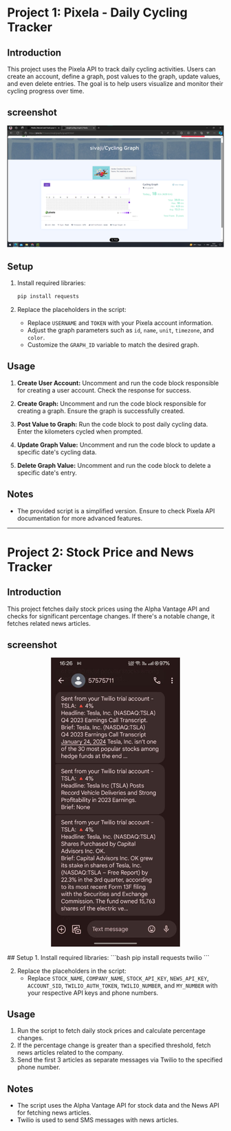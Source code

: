 # Project 1: Pixela - Daily Cycling Tracker

## Introduction
This project uses the Pixela API to track daily cycling activities. Users can create an account, define a graph, post values to the graph, update values, and even delete entries. The goal is to help users visualize and monitor their cycling progress over time.

## screenshot
<img src="./Habbit-Tracking-App/pixel.png" >

## Setup
1. Install required libraries:
    ```bash
    pip install requests
    ```

2. Replace the placeholders in the script:
    - Replace `USERNAME` and `TOKEN` with your Pixela account information.
    - Adjust the graph parameters such as `id`, `name`, `unit`, `timezone`, and `color`.
    - Customize the `GRAPH_ID` variable to match the desired graph.

## Usage
1. **Create User Account:**
    Uncomment and run the code block responsible for creating a user account. Check the response for success.

2. **Create Graph:**
    Uncomment and run the code block responsible for creating a graph. Ensure the graph is successfully created.

3. **Post Value to Graph:**
    Run the code block to post daily cycling data. Enter the kilometers cycled when prompted.

4. **Update Graph Value:**
    Uncomment and run the code block to update a specific date's cycling data.

5. **Delete Graph Value:**
    Uncomment and run the code block to delete a specific date's entry.

## Notes
- The provided script is a simplified version. Ensure to check Pixela API documentation for more advanced features.

---

# Project 2: Stock Price and News Tracker

## Introduction
This project fetches daily stock prices using the Alpha Vantage API and checks for significant percentage changes. If there's a notable change, it fetches related news articles.

## screenshot

<p align="center">
  <img src="./Stock-trading-alerts-twilio/pixel2.jpg" width="300">
</p>
## Setup
1. Install required libraries:
    ```bash
    pip install requests twilio
    ```

2. Replace the placeholders in the script:
    - Replace `STOCK_NAME`, `COMPANY_NAME`, `STOCK_API_KEY`, `NEWS_API_KEY`, `ACCOUNT_SID`, `TWILIO_AUTH_TOKEN`, `TWILIO_NUMBER`, and `MY_NUMBER` with your respective API keys and phone numbers.

## Usage
1. Run the script to fetch daily stock prices and calculate percentage changes.
2. If the percentage change is greater than a specified threshold, fetch news articles related to the company.
3. Send the first 3 articles as separate messages via Twilio to the specified phone number.

## Notes
- The script uses the Alpha Vantage API for stock data and the News API for fetching news articles.
- Twilio is used to send SMS messages with news articles.

